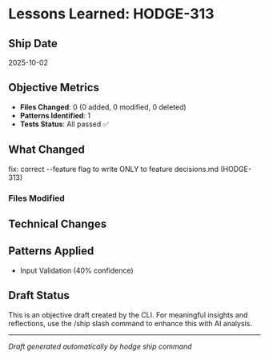 # Lessons Learned: HODGE-313

## Ship Date
2025-10-02

## Objective Metrics
- **Files Changed**: 0 (0 added, 0 modified, 0 deleted)
- **Patterns Identified**: 1
- **Tests Status**: All passed ✅

## What Changed
fix: correct --feature flag to write ONLY to feature decisions.md (HODGE-313)

### Files Modified



## Technical Changes


## Patterns Applied
- Input Validation (40% confidence)

## Draft Status
This is an objective draft created by the CLI. For meaningful insights and reflections, use the /ship slash command to enhance this with AI analysis.

---
*Draft generated automatically by hodge ship command*